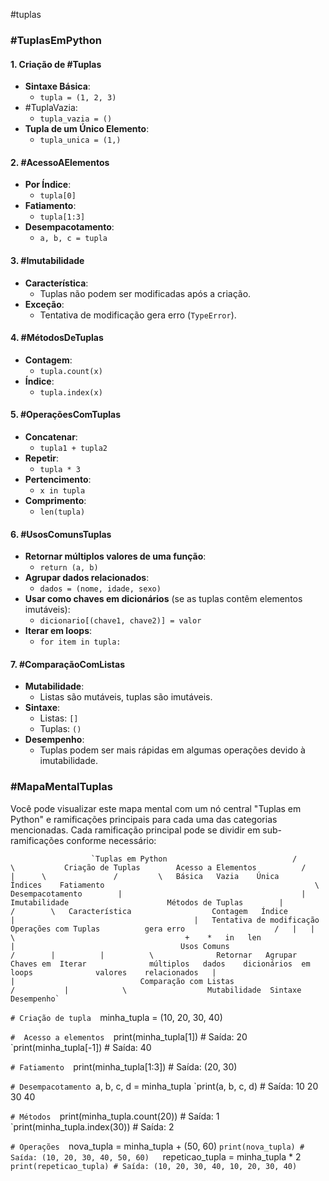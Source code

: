 #tuplas 
### #TuplasEmPython

#### 1. **Criação de #Tuplas**

- **Sintaxe Básica**:
    - `tupla = (1, 2, 3)`
- #TuplaVazia:
    - `tupla_vazia = ()`
- **Tupla de um Único Elemento**:
    - `tupla_unica = (1,)`

#### 2.  #AcessoAElementos

- **Por Índice**:
    - `tupla[0]`
- **Fatiamento**:
    - `tupla[1:3]`
- **Desempacotamento**:
    - `a, b, c = tupla`

#### 3. #Imutabilidade

- **Característica**:
    - Tuplas não podem ser modificadas após a criação.
- **Exceção**:
    - Tentativa de modificação gera erro (`TypeError`).

#### 4. #MétodosDeTuplas

- **Contagem**:
    - `tupla.count(x)`
- **Índice**:
    - `tupla.index(x)`

#### 5. #OperaçõesComTuplas

- **Concatenar**:
    - `tupla1 + tupla2`
- **Repetir**:
    - `tupla * 3`
- **Pertencimento**:
    - `x in tupla`
- **Comprimento**:
    - `len(tupla)`

#### 6. #UsosComunsTuplas

- **Retornar múltiplos valores de uma função**:
    - `return (a, b)`
- **Agrupar dados relacionados**:
    - `dados = (nome, idade, sexo)`
- **Usar como chaves em dicionários** (se as tuplas contêm elementos imutáveis):
    - `dicionario[(chave1, chave2)] = valor`
- **Iterar em loops**:
    - `for item in tupla:`

#### 7. #ComparaçãoComListas

- **Mutabilidade**:
    - Listas são mutáveis, tuplas são imutáveis.
- **Sintaxe**:
    - Listas: `[]`
    - Tuplas: `()`
- **Desempenho**:
    - Tuplas podem ser mais rápidas em algumas operações devido à imutabilidade.

### #MapaMentalTuplas

Você pode visualizar este mapa mental com um nó central "Tuplas em Python" e ramificações principais para cada uma das categorias mencionadas. Cada ramificação principal pode se dividir em sub-ramificações conforme necessário:



                      `Tuplas em Python                            /       \           Criação de Tuplas        Acesso a Elementos          /      |      \               /         \   Básica   Vazia    Única         Índices    Fatiamento                                               \                                           Desempacotamento        |                                        |   Imutabilidade                      Métodos de Tuplas        |                                      /        \   Característica                  Contagem   Índice        |                                        |   Tentativa de modificação   Operações com Tuplas          gera erro                    /   |   |    \                                      +    *   in   len                                          |                                     Usos Comuns                            /        |          |          \              Retornar   Agrupar    Chaves em  Iterar              múltiplos   dados    dicionários  em loops              valores    relacionados   |                                       |                            Comparação com Listas                            /           |            \                  Mutabilidade  Sintaxe     Desempenho`



`# Criação de tupla 
`minha_tupla = (10, 20, 30, 40) 

`#  Acesso a elementos 
`print(minha_tupla[1])  # Saída: 20 
`print(minha_tupla[-1]) # Saída: 40 

`# Fatiamento 
`print(minha_tupla[1:3]) # Saída: (20, 30) 

`# Desempacotamento
`a, b, c, d = minha_tupla 
`print(a, b, c, d) # Saída: 10 20 30 40  

`# Métodos 
`print(minha_tupla.count(20)) # Saída: 1 
`print(minha_tupla.index(30)) # Saída: 2  

`# Operações 
`nova_tupla = minha_tupla + (50, 60) 
`print(nova_tupla) # Saída: (10, 20, 30, 40, 50, 60)  
`repeticao_tupla = minha_tupla * 2 
`print(repeticao_tupla) # Saída: (10, 20, 30, 40, 10, 20, 30, 40)`